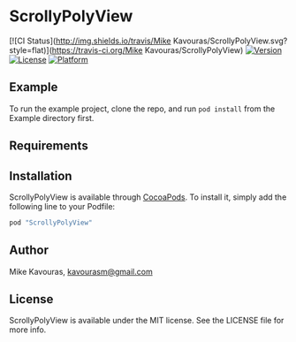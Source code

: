 # ScrollyPolyView

[![CI Status](http://img.shields.io/travis/Mike Kavouras/ScrollyPolyView.svg?style=flat)](https://travis-ci.org/Mike Kavouras/ScrollyPolyView)
[![Version](https://img.shields.io/cocoapods/v/ScrollyPolyView.svg?style=flat)](http://cocoapods.org/pods/ScrollyPolyView)
[![License](https://img.shields.io/cocoapods/l/ScrollyPolyView.svg?style=flat)](http://cocoapods.org/pods/ScrollyPolyView)
[![Platform](https://img.shields.io/cocoapods/p/ScrollyPolyView.svg?style=flat)](http://cocoapods.org/pods/ScrollyPolyView)

## Example

To run the example project, clone the repo, and run `pod install` from the Example directory first.

## Requirements

## Installation

ScrollyPolyView is available through [CocoaPods](http://cocoapods.org). To install
it, simply add the following line to your Podfile:

```ruby
pod "ScrollyPolyView"
```

## Author

Mike Kavouras, kavourasm@gmail.com

## License

ScrollyPolyView is available under the MIT license. See the LICENSE file for more info.
